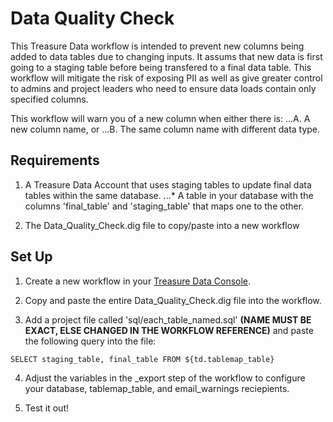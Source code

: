 Data Quality Check
======

This Treasure Data workflow is intended to prevent new columns being added to data tables due to changing inputs. It assums that new data is first going to a staging table before being transfered to a final data table. This workflow will mitigate the risk of exposing PII as well as give greater control to admins and project leaders who need to ensure data loads contain only specified columns.

This workflow will warn you of a new column when either there is:
...A. A new column name, or
...B. The same column name with different data type.

## Requirements

1. A Treasure Data Account that uses staging tables to update final data tables within the same database.
...* A table in your database with the columns 'final_table' and 'staging_table' that maps one to the other.

2. The Data_Quality_Check.dig file to copy/paste into a new workflow


## Set Up

1. Create a new workflow in your [Treasure Data Console](https://console.treasuredata.com/app/workflows/ "Treasure Data").

2. Copy and paste the entire Data_Quality_Check.dig file into the workflow.

3. Add a project file called 'sql/each_table_named.sql' __(NAME MUST BE EXACT, ELSE CHANGED IN THE WORKFLOW REFERENCE)__ and paste the following query into the file:

```
SELECT staging_table, final_table FROM ${td.tablemap_table}
```

4. Adjust the variables in the _export step of the workflow to configure your database, tablemap_table, and email_warnings reciepients.

5. Test it out!
